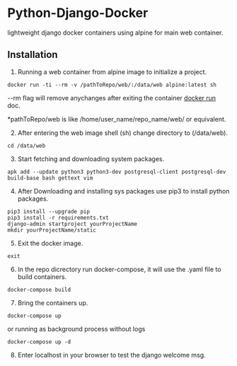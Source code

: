 # Python-Django-Docker

lightweight django docker containers using alpine for main web container.

## Installation

1) Running a web container from alpine image to initialize a project.

```
docker run -ti --rm -v /pathToRepo/web/:/data/web alpine:latest sh
```

--rm flag will remove anychanges after exiting the container <a href="https://docs.docker.com/engine/reference/commandline/run/#options">docker run</a> doc.

*pathToRepo/web is like /home/user_name/repo_name/web/ or equivalent.

2) After entering the web image shell (sh) change directory to (/data/web).

```
cd /data/web
```

3) Start fetching and downloading system packages.

```
apk add --update python3 python3-dev postgresql-client postgresql-dev build-base bash gettext vim
```

4) After Downloading and installing sys packages use pip3 to install python packages.

```
pip3 install --upgrade pip
pip3 install -r requirements.txt
django-admin startproject yourProjectName
mkdir yourProjectName/static
```

5) Exit the docker image.

```
exit
```

6) In the repo dicrectory run docker-compose, it will use the .yaml file to build containers.

```
docker-compose build
```

7) Bring the containers up.

```
docker-compose up
```
or running as background process without logs
```
docker-compose up -d
```

8) Enter localhost in your browser to test the django welcome msg.
